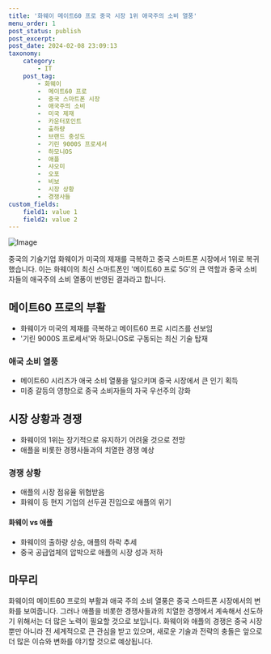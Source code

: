 ```yaml
---
title: '화웨이 메이트60 프로 중국 시장 1위 애국주의 소비 열풍'
menu_order: 1
post_status: publish
post_excerpt: 
post_date: 2024-02-08 23:09:13
taxonomy:
    category:
        - IT
    post_tag:
        - 화웨이
        -  메이트60 프로
        -  중국 스마트폰 시장
        -  애국주의 소비
        -  미국 제재
        -  카운터포인트
        -  출하량
        -  브랜드 충성도
        -  기린 9000S 프로세서
        -  하모니OS
        -  애플
        -  샤오미
        -  오포
        -  비보
        -  시장 상황
        -  경쟁사들
custom_fields:
    field1: value 1
    field2: value 2
---
```


![Image](https://imgnews.pstatic.net/image/138/2024/02/06/0002166432_001_20240206155801298.png?type=w647)

중국의 기술기업 화웨이가 미국의 제재를 극복하고 중국 스마트폰 시장에서 1위로 복귀했습니다. 이는 화웨이의 최신 스마트폰인 '메이트60 프로 5G'의 큰 역할과 중국 소비자들의 애국주의 소비 열풍이 반영된 결과라고 합니다.
## 메이트60 프로의 부활
- 화웨이가 미국의 제재를 극복하고 메이트60 프로 시리즈를 선보임
- '기린 9000S 프로세서'와 하모니OS로 구동되는 최신 기술 탑재
### 애국 소비 열풍
- 메이트60 시리즈가 애국 소비 열풍을 일으키며 중국 시장에서 큰 인기 획득
- 미중 갈등의 영향으로 중국 소비자들의 자국 우선주의 강화
## 시장 상황과 경쟁
- 화웨이의 1위는 장기적으로 유지하기 어려울 것으로 전망
- 애플을 비롯한 경쟁사들과의 치열한 경쟁 예상
### 경쟁 상황
- 애플의 시장 점유율 위협받음
- 화웨이 등 현지 기업의 선두권 진입으로 애플의 위기
#### 화웨이 vs 애플
- 화웨이의 출하량 상승, 애플의 하락 추세
- 중국 공급업체의 압박으로 애플의 시장 성과 저하
## 마무리
화웨이의 메이트60 프로의 부활과 애국 주의 소비 열풍은 중국 스마트폰 시장에서의 변화를 보여줍니다. 그러나 애플을 비롯한 경쟁사들과의 치열한 경쟁에서 계속해서 선도하기 위해서는 더 많은 노력이 필요할 것으로 보입니다. 화웨이와 애플의 경쟁은 중국 시장 뿐만 아니라 전 세계적으로 큰 관심을 받고 있으며, 새로운 기술과 전략의 충돌은 앞으로 더 많은 이슈와 변화를 야기할 것으로 예상됩니다.
